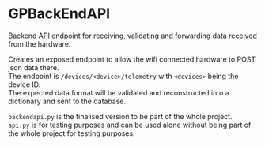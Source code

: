 # GPBackEndAPI

Backend API endpoint for receiving, validating and forwarding data received from the hardware.

Creates an exposed endpoint to allow the wifi connected hardware to POST json data there.  
The endpoint is `/devices/<device>/telemetry` with `<devices>` being the device ID.  
The expected data format will be validated and reconstructed into a dictionary and sent
to the database.
  
`backendapi.py` is the finalised version to be part of the whole project.  
`api.py` is for testing purposes and can be used alone without being part of the whole project for testing purposes.

